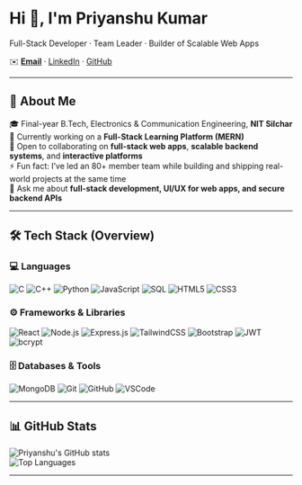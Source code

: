 # Hi 👋, I'm Priyanshu Kumar  
Full-Stack Developer · Team Leader · Builder of Scalable Web Apps  

✉️ **[Email](mailto:priyanshu1125kumar@gmail.com)** · [LinkedIn](https://www.linkedin.com/in/priyanshu-kumar-aab0b7258/) · [GitHub](https://github.com/priyanshu1125-stack)  

---

## 🔎 About Me
🎓 Final-year B.Tech, Electronics & Communication Engineering, **NIT Silchar**  
🔭 Currently working on a **Full-Stack Learning Platform (MERN)**  
🤝 Open to collaborating on **full-stack web apps**, **scalable backend systems**, and **interactive platforms**  
⚡ Fun fact: I’ve led an 80+ member team while building and shipping real-world projects at the same time  
💬 Ask me about **full-stack development, UI/UX for web apps, and secure backend APIs**  

---

## 🛠️ Tech Stack (Overview)

### 💻 Languages
![C](https://img.shields.io/badge/C-00599C?style=for-the-badge&logo=c&logoColor=white)
![C++](https://img.shields.io/badge/C++-00599C?style=for-the-badge&logo=cplusplus&logoColor=white)
![Python](https://img.shields.io/badge/Python-3776AB?style=for-the-badge&logo=python&logoColor=white)
![JavaScript](https://img.shields.io/badge/JavaScript-323330?style=for-the-badge&logo=javascript&logoColor=F7DF1E)
![SQL](https://img.shields.io/badge/SQL-336791?style=for-the-badge&logo=postgresql&logoColor=white)
![HTML5](https://img.shields.io/badge/HTML5-E34F26?style=for-the-badge&logo=html5&logoColor=white)
![CSS3](https://img.shields.io/badge/CSS3-1572B6?style=for-the-badge&logo=css3&logoColor=white)

### ⚙️ Frameworks & Libraries
![React](https://img.shields.io/badge/React-20232A?style=for-the-badge&logo=react&logoColor=61DAFB)
![Node.js](https://img.shields.io/badge/Node.js-339933?style=for-the-badge&logo=nodedotjs&logoColor=white)
![Express.js](https://img.shields.io/badge/Express.js-000000?style=for-the-badge&logo=express&logoColor=white)
![TailwindCSS](https://img.shields.io/badge/TailwindCSS-06B6D4?style=for-the-badge&logo=tailwindcss&logoColor=white)
![Bootstrap](https://img.shields.io/badge/Bootstrap-563D7C?style=for-the-badge&logo=bootstrap&logoColor=white)
![JWT](https://img.shields.io/badge/JWT-000000?style=for-the-badge&logo=jsonwebtokens&logoColor=white)
![bcrypt](https://img.shields.io/badge/bcrypt-003B57?style=for-the-badge&logo=security&logoColor=white)

### 🗄 Databases & Tools
![MongoDB](https://img.shields.io/badge/MongoDB-4EA94B?style=for-the-badge&logo=mongodb&logoColor=white)
![Git](https://img.shields.io/badge/Git-F05032?style=for-the-badge&logo=git&logoColor=white)
![GitHub](https://img.shields.io/badge/GitHub-181717?style=for-the-badge&logo=github&logoColor=white)
![VSCode](https://img.shields.io/badge/VS_Code-007ACC?style=for-the-badge&logo=visualstudiocode&logoColor=white)

---

## 📊 GitHub Stats
![Priyanshu's GitHub stats](https://github-readme-stats.vercel.app/api?username=priyanshu1125-stack&show_icons=true&theme=radical)  
![Top Languages](https://github-readme-stats.vercel.app/api/top-langs/?username=priyanshu1125-stack&layout=compact&theme=radical)  

---

